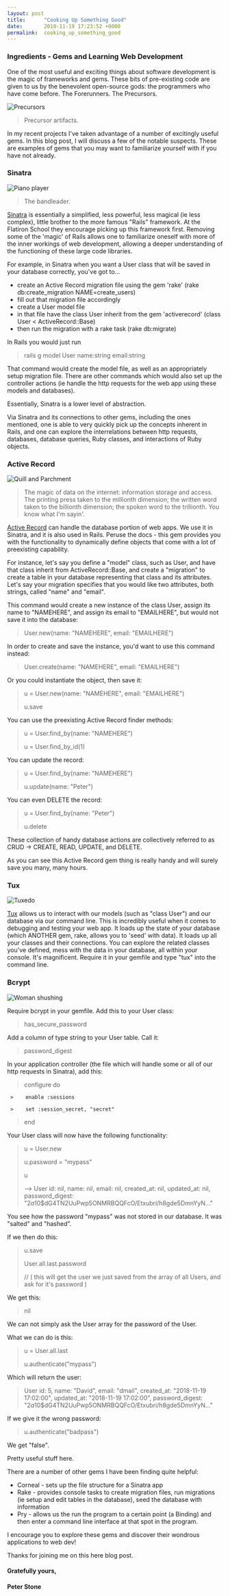 ```yaml
---
layout: post
title:      "Cooking Up Something Good"
date:       2018-11-19 17:23:52 +0000
permalink:  cooking_up_something_good
---
```


### Ingredients - Gems and Learning Web Development

One of the most useful and exciting things about software development is the magic of frameworks and gems. These bits of pre-existing code are given to us by the benevolent open-source gods:  the programmers who have come before. The Forerunners. The Precursors. 

![Precursors](https://i.imgur.com/m0TEDou.jpg)
> Precursor artifacts.

In my recent projects I've taken advantage of a number of excitingly useful gems. In this blog post, I will discuss a few of the notable suspects. These are examples of gems that you may want to familiarize yourself with if you have not already.


### Sinatra

![Piano player](https://i.imgur.com/0ofogca.jpg)
> The bandleader.

[Sinatra](https://github.com/sinatra/sinatra) is essentially a simplified, less powerful, less magical (ie less complex), little brother to the more famous "Rails" framework. At the Flatiron School they encourage picking up this framework first. Removing some of the 'magic' of Rails allows one to familiarize oneself with more of the inner workings of web development, allowing a deeper understanding of the functioning of these large code libraries. 

For example, in Sinatra when you want a User class that will be saved in your database correctly, you've got to... 
* create an Active Record migration file using the gem 'rake' (rake db:create_migration NAME=create_users)
* fill out that migration file accordingly
* create a User model file
* in that file have the class User inherit from the gem 'activerecord' (class User < ActiveRecord::Base)
* then run the migration with a rake task (rake db:migrate)

In Rails you would just run

> rails g model User name:string email:string
>

That command would create the model file, as well as an appropriately setup migration file. There are other commands which would also set up the controller actions (ie handle the http requests for the web app using these models and databases). 

Essentially, Sinatra is a lower level of abstraction.

Via Sinatra and its connections to other gems, including the ones mentioned, one is able to very quickly pick up the concepts inherent in Rails, and one can explore the interrelations between http requests, databases, database queries, Ruby classes, and interactions of Ruby objects.



### Active Record
![Quill and Parchment](https://i.imgur.com/lS394gz.jpg)
> The magic of data on the internet: information storage and access. The printing press taken to the millionth dimension; the written word taken to the billionth dimension; the spoken word to the trillionth. You know what I'm sayin'.


[Active Record](https://api.rubyonrails.org/classes/ActiveRecord/Base.html) can handle the database portion of web apps. We use it in Sinatra, and it is also used in Rails. Peruse the docs - this gem provides you with the functionality to dynamically define objects that come with a lot of preexisting capability.

For instance, let's say you define a "model" class, such as User, and have that class inherit from ActiveRecord::Base, and create a "migration" to create a table in your database representing that class and its attributes. Let's say your migration specifies that you would like two attributes, both strings, called "name" and "email".

This command would create a new instance of the class User, assign its name to "NAMEHERE", and assign its email to "EMAILHERE", but would not save it into the database:

>User.new(name: "NAMEHERE", email: "EMAILHERE")

 In order to create and save the instance, you'd want to use this command instead:

>User.create(name: "NAMEHERE", email: "EMAILHERE")


Or you could instantiate the object, then save it: 

>u = User.new(name: "NAMEHERE", email: "EMAILHERE")
>
>u.save

You can use the preexisting Active Record finder methods:

>u = User.find_by(name: "NAMEHERE")
>
>u = User.find_by_id(1)

You can update the record:

>u = User.find_by(name: "NAMEHERE")
>
>u.update(name: "Peter")

You can even DELETE the record:

>u = User.find_by(name: "Peter")
>
>u.delete


These collection of handy database actions are collectively referred to as CRUD -> CREATE, READ, UPDATE, and DELETE.


As you can see this Active Record gem thing is really handy and will surely save you many, many hours.



### Tux
![Tuxedo](https://i.imgur.com/jeWMOYb.jpg)

[Tux](https://github.com/cldwalker/tux) allows us to interact with our models (such as "class User") and our database via our command line. This is incredibly useful when it comes to debugging and testing your web app. It loads up the state of your database (which ANOTHER gem, rake, allows you to 'seed' with data). It loads up all your classes and their connections. You can explore the related classes you've defined, mess with the data in your database, all within your console. It's magnificent.  Require it in your gemfile and type "tux" into the command line. 

### Bcrypt
![Woman shushing](https://i.imgur.com/9dkWxx4.jpg)

Require bcrypt in your gemfile. Add this to your User class:

>has_secure_password

Add a column of type string to your User table. Call it:

>password_digest

In your application controller (the file which will handle some or all of our http requests in Sinatra), add this:

>configure do
>
     >    enable :sessions
>    
     >    set :session_secret, "secret"
>    
>end

Your User class will now have the following functionality:

>u = User.new
>
>u.password = "mypass"
>
>u
>
> --> User id: nil, name: nil, email: nil, created_at: nil, updated_at: nil, password_digest: "$2a$10$dG4TN2UuPwp5ONMRBQQFcO/Etxubri/h8gde5DmnYyN..."
> 
> 

You see how the password "mypass"  was not stored in our database. It was "salted" and "hashed".

If we then do this:

> u.save
> 
> User.all.last.password
> 
> // ( this will get the user we just saved from the array of all Users, and ask for it's password )
> 

We get this:

> nil 
> 

We can not simply ask the User array for the password of the User.

What we can do is this:

> u = User.all.last
> 
> u.authenticate("mypass")
> 

Which will return the user:

> User id: 5, name: "David", email: "dmail", created_at: "2018-11-19 17:02:00", updated_at: "2018-11-19 17:02:00", password_digest: "$2a$10$dG4TN2UuPwp5ONMRBQQFcO/Etxubri/h8gde5DmnYyN..."
> 

If we give it the wrong password:

> u.authenticate("badpass")
> 

We get "false". 


Pretty useful stuff here. 

There are a number of other gems I have been finding quite helpful:

* Corneal - sets up the file structure for a Sinatra app
* Rake - provides console tasks to create migration files, run migrations (ie setup and edit tables in the database), seed the database with information
* Pry - allows us the run the program to a certain point (a Binding)  and then enter a command line interface at that spot in the program.



I encourage you to explore these gems and discover their wondrous applications to web dev!

Thanks for joining me on this here blog post.

#### Gratefully yours, 
#### Peter Stone

